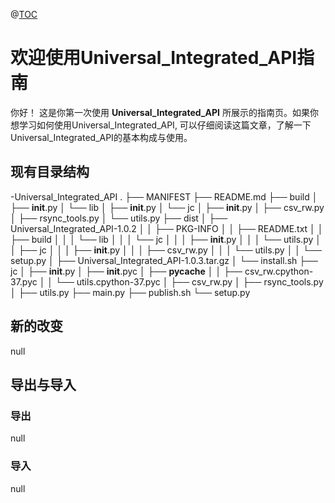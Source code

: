 @[TOC](Universal_Integrated_API)

# 欢迎使用Universal_Integrated_API指南

你好！ 这是你第一次使用 **Universal_Integrated_API** 所展示的指南页。如果你想学习如何使用Universal_Integrated_API, 可以仔细阅读这篇文章，了解一下Universal_Integrated_API的基本构成与使用。

## 现有目录结构

-Universal_Integrated_API
.
├── MANIFEST
├── README.md
├── build
│   ├── __init__.py
│   └── lib
│       ├── __init__.py
│       └── jc
│           ├── __init__.py
│           ├── csv_rw.py
│           ├── rsync_tools.py
│           └── utils.py
├── dist
│   ├── Universal_Integrated_API-1.0.2
│   │   ├── PKG-INFO
│   │   ├── README.txt
│   │   ├── build
│   │   │   └── lib
│   │   │       └── jc
│   │   │           ├── __init__.py
│   │   │           └── utils.py
│   │   ├── jc
│   │   │   ├── __init__.py
│   │   │   ├── csv_rw.py
│   │   │   └── utils.py
│   │   └── setup.py
│   ├── Universal_Integrated_API-1.0.3.tar.gz
│   └── install.sh
├── jc
│   ├── __init__.py
│   ├── __init__.pyc
│   ├── __pycache__
│   │   ├── csv_rw.cpython-37.pyc
│   │   └── utils.cpython-37.pyc
│   ├── csv_rw.py
│   ├── rsync_tools.py
│   ├── utils.py
├── main.py
├── publish.sh
└── setup.py



## 新的改变
null


## 导出与导入

###  导出
null

### 导入
null

 [1]: http://meta.math.stackexchange.com/questions/5020/mathjax-basic-tutorial-and-quick-reference
 [2]: https://mermaidjs.github.io/
 [3]: https://mermaidjs.github.io/
 [4]: http://adrai.github.io/flowchart.js/